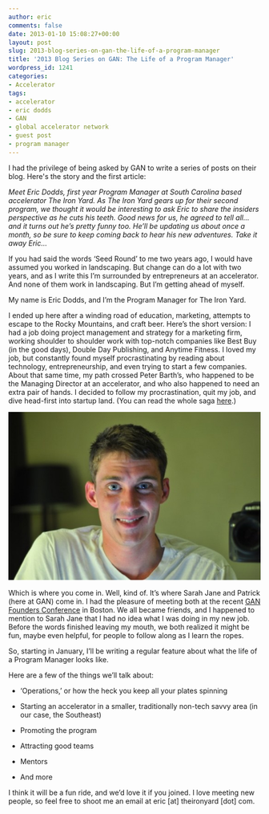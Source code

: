 ```yaml
---
author: eric
comments: false
date: 2013-01-10 15:08:27+00:00
layout: post
slug: 2013-blog-series-on-gan-the-life-of-a-program-manager
title: '2013 Blog Series on GAN: The Life of a Program Manager'
wordpress_id: 1241
categories:
- Accelerator
tags:
- accelerator
- eric dodds
- GAN
- global accelerator network
- guest post
- program manager
---
```


I had the privilege of being asked by GAN to write a series of posts on their blog. Here's the story and the first article: 

_Meet Eric Dodds, first year Program Manager at South Carolina based accelerator The Iron Yard. As The Iron Yard gears up for their second program, we thought it would be interesting to ask Eric to share the insiders perspective as he cuts his teeth. Good news for us, he agreed to tell all… and it turns out he’s pretty funny too. He’ll be updating us about once a month, so be sure to keep coming back to hear his new adventures. Take it away Eric…_

If you had said the words ‘Seed Round’ to me two years ago, I would have assumed you worked in landscaping. But change can do a lot with two years, and as I write this I’m surrounded by entrepreneurs at an accelerator. And none of them work in landscaping. But I’m getting ahead of myself.

My name is Eric Dodds, and I’m the Program Manager for The Iron Yard.

I ended up here after a winding road of education, marketing, attempts to escape to the Rocky Mountains, and craft beer. Here’s the short version: I had a job doing project management and strategy for a marketing firm, working shoulder to shoulder work with top-notch companies like Best Buy (in the good days), Double Day Publishing, and Anytime Fitness. I loved my job, but constantly found myself procrastinating by reading about technology, entrepreneurship, and even trying to start a few companies. About that same time, my path crossed Peter Barth’s, who happened to be the Managing Director at an accelerator, and who also happened to need an extra pair of hands. I decided to follow my procrastination, quit my job, and dive head-first into startup land. (You can read the whole saga [here](http://ericdodds.com/follow-your-procrastination/).)

[![](/images/blog/2013/01/23_large-e1357239755355.jpeg)](/images/blog/2013/01/23_large.jpeg)

Which is where you come in. Well, kind of. It’s where Sarah Jane and Patrick (here at GAN) come in. I had the pleasure of meeting both at the recent [GAN Founders Conference](/images/blog/2012/11/what-the-iron-yard-learned-at-the-gan-founders-conference/) in Boston. We all became friends, and I happened to mention to Sarah Jane that I had no idea what I was doing in my new job. Before the words finished leaving my mouth, we both realized it might be fun, maybe even helpful, for people to follow along as I learn the ropes.

So, starting in January, I’ll be writing a regular feature about what the life of a Program Manager looks like.

Here are a few of the things we’ll talk about:




	
  * ‘Operations,’ or how the heck you keep all your plates spinning

	
  * Starting an accelerator in a smaller, traditionally non-tech savvy area (in our case, the Southeast)

	
  * Promoting the program

	
  * Attracting good teams

	
  * Mentors

	
  * And more



I think it will be a fun ride, and we’d love it if you joined. I love meeting new people, so feel free to shoot me an email at eric [at] theironyard [dot] com.
